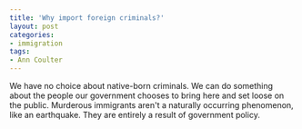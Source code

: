 ```yaml
---
title: 'Why import foreign criminals?'
layout: post
categories:
- immigration
tags:
- Ann Coulter
---
```


We have no choice about native-born criminals. We can do something about the people our government chooses to bring here and set loose on the public. Murderous immigrants aren't a naturally occurring phenomenon, like an earthquake. They are entirely a result of government policy.